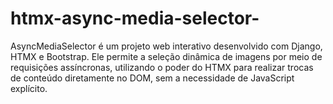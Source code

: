 # htmx-async-media-selector-
AsyncMediaSelector é um projeto web interativo desenvolvido com Django, HTMX e Bootstrap. Ele permite a seleção dinâmica de imagens por meio de requisições assíncronas, utilizando o poder do HTMX para realizar trocas de conteúdo diretamente no DOM, sem a necessidade de JavaScript explícito.
